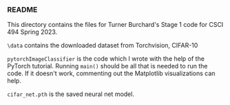 ### README

This directory contains the files for Turner Burchard's Stage 1 code for CSCI 494 Spring 2023.

`\data` contains the downloaded dataset from Torchvision, CIFAR-10

`pytorchImageClassifier` is the code which I wrote with the help of the PyTorch tutorial. Running `main()` should be all that is needed to run the code.
If it doesn't work, commenting out the Matplotlib visualizations can help.

`cifar_net.pth` is the saved neural net model.

